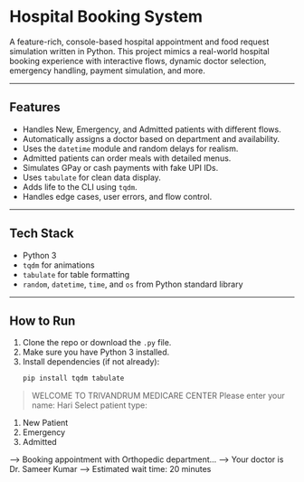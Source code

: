 # Hospital Booking System

A feature-rich, console-based hospital appointment and food request simulation written in Python. This project mimics a real-world hospital booking experience with interactive flows, dynamic doctor selection, emergency handling, payment simulation, and more.

---

## Features

- Handles New, Emergency, and Admitted patients with different flows.
- Automatically assigns a doctor based on department and availability.
- Uses the `datetime` module and random delays for realism.
- Admitted patients can order meals with detailed menus.
- Simulates GPay or cash payments with fake UPI IDs.
- Uses `tabulate` for clean data display.
- Adds life to the CLI using `tqdm`.
- Handles edge cases, user errors, and flow control.

---

## Tech Stack

- Python 3
- `tqdm` for animations
- `tabulate` for table formatting
- `random`, `datetime`, `time`, and `os` from Python standard library

---

## How to Run

1. Clone the repo or download the `.py` file.
2. Make sure you have Python 3 installed.
3. Install dependencies (if not already):
   ```bash
   pip install tqdm tabulate
>WELCOME TO TRIVANDRUM MEDICARE CENTER
Please enter your name: Hari
Select patient type:
1. New Patient
2. Emergency
3. Admitted

--> Booking appointment with Orthopedic department...
--> Your doctor is Dr. Sameer Kumar
--> Estimated wait time: 20 minutes
